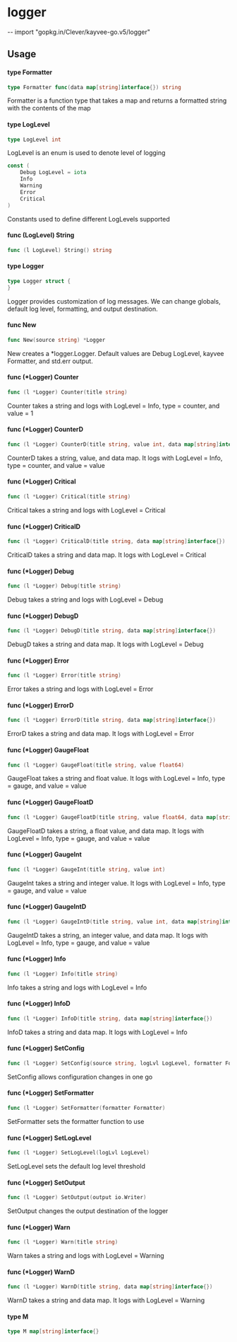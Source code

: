 # logger
--
    import "gopkg.in/Clever/kayvee-go.v5/logger"


## Usage

#### type Formatter

```go
type Formatter func(data map[string]interface{}) string
```

Formatter is a function type that takes a map and returns a formatted string
with the contents of the map

#### type LogLevel

```go
type LogLevel int
```

LogLevel is an enum is used to denote level of logging

```go
const (
	Debug LogLevel = iota
	Info
	Warning
	Error
	Critical
)
```
Constants used to define different LogLevels supported

#### func (LogLevel) String

```go
func (l LogLevel) String() string
```

#### type Logger

```go
type Logger struct {
}
```

Logger provides customization of log messages. We can change globals, default
log level, formatting, and output destination.

#### func  New

```go
func New(source string) *Logger
```
New creates a *logger.Logger. Default values are Debug LogLevel, kayvee
Formatter, and std.err output.

#### func (*Logger) Counter

```go
func (l *Logger) Counter(title string)
```
Counter takes a string and logs with LogLevel = Info, type = counter, and value
= 1

#### func (*Logger) CounterD

```go
func (l *Logger) CounterD(title string, value int, data map[string]interface{})
```
CounterD takes a string, value, and data map. It logs with LogLevel = Info, type
= counter, and value = value

#### func (*Logger) Critical

```go
func (l *Logger) Critical(title string)
```
Critical takes a string and logs with LogLevel = Critical

#### func (*Logger) CriticalD

```go
func (l *Logger) CriticalD(title string, data map[string]interface{})
```
CriticalD takes a string and data map. It logs with LogLevel = Critical

#### func (*Logger) Debug

```go
func (l *Logger) Debug(title string)
```
Debug takes a string and logs with LogLevel = Debug

#### func (*Logger) DebugD

```go
func (l *Logger) DebugD(title string, data map[string]interface{})
```
DebugD takes a string and data map. It logs with LogLevel = Debug

#### func (*Logger) Error

```go
func (l *Logger) Error(title string)
```
Error takes a string and logs with LogLevel = Error

#### func (*Logger) ErrorD

```go
func (l *Logger) ErrorD(title string, data map[string]interface{})
```
ErrorD takes a string and data map. It logs with LogLevel = Error

#### func (*Logger) GaugeFloat

```go
func (l *Logger) GaugeFloat(title string, value float64)
```
GaugeFloat takes a string and float value. It logs with LogLevel = Info, type =
gauge, and value = value

#### func (*Logger) GaugeFloatD

```go
func (l *Logger) GaugeFloatD(title string, value float64, data map[string]interface{})
```
GaugeFloatD takes a string, a float value, and data map. It logs with LogLevel =
Info, type = gauge, and value = value

#### func (*Logger) GaugeInt

```go
func (l *Logger) GaugeInt(title string, value int)
```
GaugeInt takes a string and integer value. It logs with LogLevel = Info, type =
gauge, and value = value

#### func (*Logger) GaugeIntD

```go
func (l *Logger) GaugeIntD(title string, value int, data map[string]interface{})
```
GaugeIntD takes a string, an integer value, and data map. It logs with LogLevel
= Info, type = gauge, and value = value

#### func (*Logger) Info

```go
func (l *Logger) Info(title string)
```
Info takes a string and logs with LogLevel = Info

#### func (*Logger) InfoD

```go
func (l *Logger) InfoD(title string, data map[string]interface{})
```
InfoD takes a string and data map. It logs with LogLevel = Info

#### func (*Logger) SetConfig

```go
func (l *Logger) SetConfig(source string, logLvl LogLevel, formatter Formatter, output io.Writer)
```
SetConfig allows configuration changes in one go

#### func (*Logger) SetFormatter

```go
func (l *Logger) SetFormatter(formatter Formatter)
```
SetFormatter sets the formatter function to use

#### func (*Logger) SetLogLevel

```go
func (l *Logger) SetLogLevel(logLvl LogLevel)
```
SetLogLevel sets the default log level threshold

#### func (*Logger) SetOutput

```go
func (l *Logger) SetOutput(output io.Writer)
```
SetOutput changes the output destination of the logger

#### func (*Logger) Warn

```go
func (l *Logger) Warn(title string)
```
Warn takes a string and logs with LogLevel = Warning

#### func (*Logger) WarnD

```go
func (l *Logger) WarnD(title string, data map[string]interface{})
```
WarnD takes a string and data map. It logs with LogLevel = Warning

#### type M

```go
type M map[string]interface{}
```
